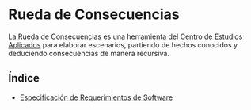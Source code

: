 # Rueda de Consecuencias

La Rueda de Consecuencias es una herramienta del [Centro de Estudios Aplicados](https://www.centrodeestudiosaplicados.org/) para elaborar escenarios, partiendo de hechos conocidos y deduciendo consecuencias de manera recursiva.

## Índice

- [Especificación de Requerimientos de Software](./srs)
